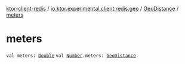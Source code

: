 [ktor-client-redis](../../index.md) / [io.ktor.experimental.client.redis.geo](../index.md) / [GeoDistance](index.md) / [meters](./meters.md)

# meters

`val meters: `[`Double`](https://kotlinlang.org/api/latest/jvm/stdlib/kotlin/-double/index.html)
`val `[`Number`](https://kotlinlang.org/api/latest/jvm/stdlib/kotlin/-number/index.html)`.meters: `[`GeoDistance`](index.md)